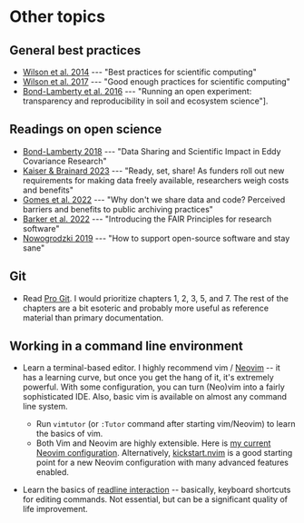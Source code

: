 # Other topics

## General best practices 

- [Wilson et al. 2014][wilson2014] --- "Best practices for scientific computing"
- [Wilson et al. 2017][wilson2017] --- "Good enough practices for scientific computing"
- [Bond-Lamberty et al. 2016][bondlamberty2016] --- "Running an open experiment: transparency and reproducibility in soil and ecosystem science"].

[wilson2014]: https://journals.plos.org/plosbiology/article?id=10.1371/journal.pbio.1001745
[wilson2017]: https://journals.plos.org/ploscompbiol/article?id=10.1371/journal.pcbi.1005510
[bondlamberty2016]: https://iopscience.iop.org/article/10.1088/1748-9326/11/8/084004/meta

## Readings on open science

- [Bond-Lamberty 2018][bondlamberty2018] --- "Data Sharing and Scientific Impact in Eddy Covariance Research"
- [Kaiser & Brainard 2023][kaiser2023] --- "Ready, set, share! As funders roll out new requirements for making data freely available, researchers weigh costs and benefits"
- [Gomes et al. 2022][gomes2022] --- "Why don't we share data and code? Perceived barriers and benefits to public archiving practices"
- [Barker et al. 2022][barker2022] --- "Introducing the FAIR Principles for research software"
- [Nowogrodzki 2019][nowogrodzki2019] --- "How to support open-source software and stay sane"

[bondlamberty2018]: https://agupubs.onlinelibrary.wiley.com/doi/10.1002/2018JG004502
[gomes2022]: https://royalsocietypublishing.org/doi/10.1098/rspb.2022.1113
[kaiser2023]: https://www.science.org/content/article/ready-set-share-researchers-brace-new-data-sharing-rules
[barker2022]: https://www.nature.com/articles/s41597-022-01710-x
[nowogrodzki2019]: https://www.nature.com/articles/d41586-019-02046-0

## Git

- Read [Pro Git][git]. I would prioritize chapters 1, 2, 3, 5, and 7. The rest of the chapters are a bit esoteric and probably more useful as reference material than primary documentation.

[git]: https://git-scm.com/book/en/v2

## Working in a command line environment

- Learn a terminal-based editor. I highly recommend vim / [Neovim](https://neovim.io/) -- it has a learning curve, but once you get the hang of it, it's extremely powerful. With some configuration, you can turn (Neo)vim into a fairly sophisticated IDE. Also, basic vim is available on almost any command line system.
  - Run `vimtutor` (or `:Tutor` command after starting vim/Neovim) to learn the basics of vim.
  - Both Vim and Neovim are highly extensible. Here is [my current Neovim configuration][my-nvim]. Alternatively, [kickstart.nvim][kickstart-nvim] is a good starting point for a new Neovim configuration with many advanced features enabled.

- Learn the basics of [readline interaction][readline] -- basically, keyboard shortcuts for editing commands. Not essential, but can be a significant quality of life improvement.

[my-nvim]: https://github.com/ashiklom/nvim-lua
[kickstart-nvim]: https://github.com/nvim-lua/kickstart.nvim
[readline]: https://www.gnu.org/software/bash/manual/html_node/Readline-Interaction.html
